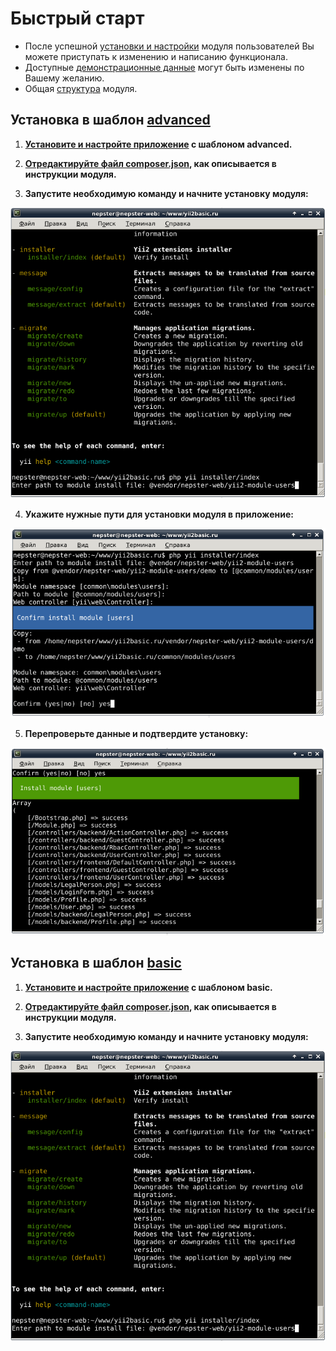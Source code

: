 # Быстрый старт

 * После успешной [установки и настройки](install.md) модуля пользователей Вы можете приступать к изменению и написанию функционала.
 * Доступные [демонстрационные данные](demo.md) могут быть изменены по Вашему желанию. 
 * Общая [структура](structure.md) модуля.




## Установка в шаблон [advanced](https://github.com/yiisoft/yii2-app-advanced)

 1) **[Установите и настройте приложение](https://github.com/yiisoft/yii2-app-advanced/blob/master/docs/guide/start-installation.md) с шаблоном advanced.**
 
 2) **[Отредактируйте файл composer.json](https://github.com/nepster-web/yii2-module-users/blob/master/docs/install.md#%D0%A3%D1%81%D1%82%D0%B0%D0%BD%D0%BE%D0%B2%D0%BA%D0%B0), как описывается в инструкции модуля.**
 
 3) **Запустите необходимую команду и начните установку модуля:**
 
![1](images/1.png)
    
 4) **Укажите нужные пути для установки модуля в приложение:** 

![2](images/2.png)
    
 5) **Перепроверьте данные и подтвердите установку:**
 
![3](images/3.png)
    
    
    
    
## Установка в шаблон [basic](https://github.com/yiisoft/yii2-app-basic)

 1) **[Установите и настройте приложение](https://github.com/yiisoft/yii2-app-basic#installation) с шаблоном basic.**
 
 2) **[Отредактируйте файл composer.json](https://github.com/nepster-web/yii2-module-users/blob/master/docs/install.md#%D0%A3%D1%81%D1%82%D0%B0%D0%BD%D0%BE%D0%B2%D0%BA%D0%B0), как описывается в инструкции модуля.**
 
 3) **Запустите необходимую команду и начните установку модуля:**
 
![1](images/1.png)